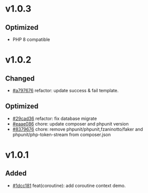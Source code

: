 # v1.0.3

## Optimized

- PHP 8 compatible

# v1.0.2

## Changed

- [#a797676](https://github.com/hunzhiwange/queryphp/commit/a797676013be725da603e012fcb35fe229ec48d3) refactor: update success & fail template.

## Optimized

- [#29cad36](https://github.com/hunzhiwange/queryphp/commit/29cad36fbb73721e666834ed144d5db521eade0a) refactor: fix database migrate
- [#eaae086](https://github.com/hunzhiwange/queryphp/commit/eaae08649d153347d9ed2aaed727ebdaeef98824) chore: update composer and phpunit version
- [#8379676](https://github.com/hunzhiwange/queryphp/commit/8379676d96f345c84322a1667e0f0ceb9e951fe7) chore: remove phpunit/phpunit,fzaninotto/faker and phpunit/php-token-stream from composer.json

# v1.0.1

## Added

- [#1dcc181](https://github.com/hunzhiwange/queryphp/commit/1dcc1814955bf42f3bb2d0906bd02fbef496d34b) feat(coroutine): add coroutine context demo.
